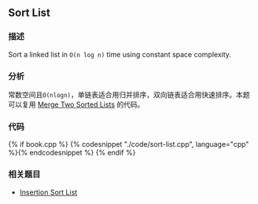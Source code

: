 ## Sort List


### 描述

Sort a linked list in `O(n log n)` time using constant space complexity.


### 分析

常数空间且`O(nlogn)`，单链表适合用归并排序，双向链表适合用快速排序。本题可以复用 [Merge Two Sorted Lists](merge-two-sorted-lists.md) 的代码。


### 代码

{% if book.cpp %}
  {% codesnippet "./code/sort-list.cpp", language="cpp" %}{% endcodesnippet %}
{% endif %}


### 相关题目

* [Insertion Sort List](Insertion-Sort-List.md)
